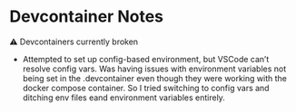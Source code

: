 # Devcontainer Notes

⚠️ Devcontainers currently broken

- Attempted to set up config-based environment, but VSCode can’t resolve config vars.
Was having issues with environment variables not being set in the .devcontainer even though they were working with the docker compose container. So I tried switching to config vars and ditching env files eand environment variables entirely.
